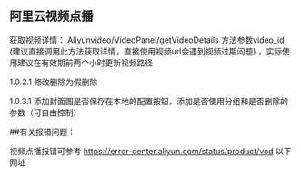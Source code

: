 ## 阿里云视频点播

获取视频详情： Aliyunvideo/VideoPanel/getVideoDetails 方法参数video_id
(建议直接调用此方法获取详情，直接使用视频url会遇到视频过期问题)
，实际使用建议在有效期前两个小时更新视频路径

1.0.2.1 修改删除为假删除

1.0.3.1 添加封面图是否保存在本地的配置按钮，添加是否使用分组和是否删除的参数（可自由控制）
    



##有关报错问题：

视频点播报错可参考 https://error-center.aliyun.com/status/product/vod 以下网址